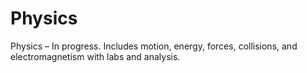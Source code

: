 # Physics

Physics – In progress. Includes motion, energy, forces, collisions, and electromagnetism with labs and analysis.